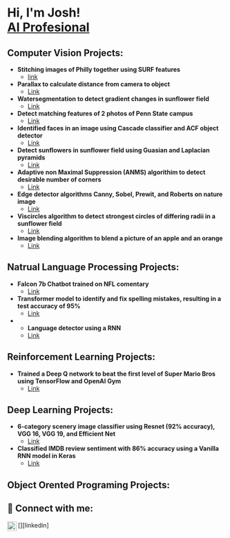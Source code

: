 <h1>Hi, I'm Josh! <br/> <a href="https://www.linkedin.com/in/joshua-pauly//">AI Profesional</a>

<h2> Computer Vision Projects:</h2>

- <b>Stitching images of Philly together using SURF features</b>
  - [link]([https://github.com/joshmadakor1/4chan-Image-Analysis-Middleware-C964](https://github.com/joshmadakor1/Algorithms-Practice))
- <b>Parallax to calculate distance from camera to object</b>
  - [Link](https://github.com/joshmadakor1/Algorithms-Practice)
- <b>Watersegmentation to detect gradient changes in sunflower field</b>
  - [Link](https://github.com/joshmadakor1/Algorithms-Practice)
- <b>Detect matching features of 2 photos of Penn State campus</b>
  - [Link](https://github.com/joshmadakor1/Algorithms-Practice)
- <b>Identified faces in an image using Cascade classifier and ACF object detector</b>
  - [Link](https://github.com/joshmadakor1/Algorithms-Practice)
- <b>Detect sunflowers in sunflower field using Guasian and Laplacian pyramids</b>
  - [Link](https://github.com/joshmadakor1/Algorithms-Practice)
- <b>Adaptive non Maximal Suppression (ANMS) algorithim to detect desirable number of corners</b>
  - [Link](https://github.com/joshmadakor1/Algorithms-Practice)
- <b>Edge detector algorithms Canny, Sobel, Prewit, and Roberts on nature image</b>
  - [Link](https://github.com/joshmadakor1/Algorithms-Practice)
- <b>Viscircles algorithm to detect strongest circles of differing radii in a sunflower field</b>
  - [Link](https://github.com/joshmadakor1/Algorithms-Practice)
- <b>Image blending algorithm to blend a picture of an apple and an orange</b>
  - [Link](https://github.com/joshmadakor1/Algorithms-Practice)

<h2> Natrual Language Processing Projects:</h2>

- <b>Falcon 7b Chatbot trained on NFL comentary</b>
  - [Link](https://github.com/joshmadakor1/Algorithms-Practice)
- <b>Transformer model to identify and fix spelling mistakes, resulting in a test accuracy of  95%</b>
  - [Link](https://github.com/joshmadakor1/Algorithms-Practice)
- - <b>Language detector using a RNN</b>
  - [Link](https://github.com/joshmadakor1/Algorithms-Practice)

<h2> Reinforcement Learning Projects:</h2>

- <b>Trained a Deep Q network to beat the first level of Super Mario Bros using TensorFlow and OpenAI Gym</b>
  - [Link](https://github.com/joshmadakor1/Algorithms-Practice)

<h2> Deep Learning Projects:</h2>

- <b>6-category scenery image classifier using Resnet (92% accuracy), VGG 16, VGG 19, and Efficient Net</b>
  - [Link](https://github.com/joshmadakor1/Algorithms-Practice)
- <b>Classified IMDB review sentiment with 86% accuracy using a Vanilla RNN model in Keras</b>
  - [Link](https://github.com/joshmadakor1/Algorithms-Practice)
    
<h2> Object Orented Programing Projects:</h2>


  
<h2> 🤳 Connect with me:</h2>

[<img align="left" alt="Joshuapauly | LinkedIn" width="22px" src="https://cdn.jsdelivr.net/npm/simple-icons@v3/icons/linkedin.svg" />][linkedin]


<!--
**joshmadakor1/joshmadakor1** is a ✨ _special_ ✨ repository because its `README.md` (this file) appears on your GitHub profile.

Here are some ideas to get you started:

- 🔭 I’m currently working on ...
- 🌱 I’m currently learning ...
- 👯 I’m looking to collaborate on ...
- 🤔 I’m looking for help with ...
- 💬 Ask me about ...
- 📫 How to reach me: ...
- 😄 Pronouns: ...
- ⚡ Fun fact: ...
-->
